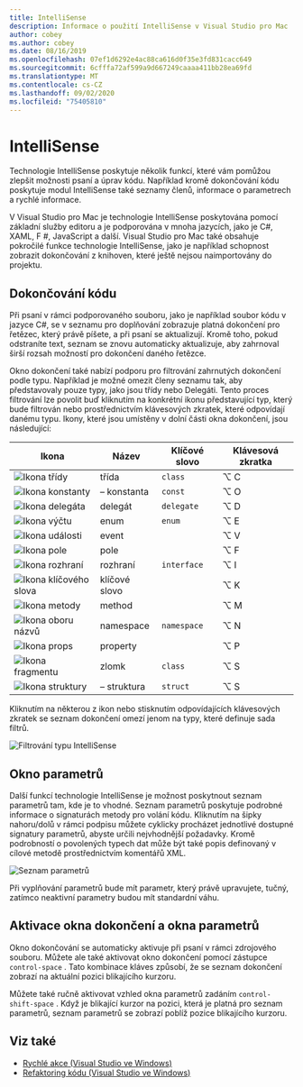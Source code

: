 ```yaml
---
title: IntelliSense
description: Informace o použití IntelliSense v Visual Studio pro Mac
author: cobey
ms.author: cobey
ms.date: 08/16/2019
ms.openlocfilehash: 07ef1d6292e4ac88ca616d0f35e3fd831cacc649
ms.sourcegitcommit: 6cfffa72af599a9d667249caaaa411bb28ea69fd
ms.translationtype: MT
ms.contentlocale: cs-CZ
ms.lasthandoff: 09/02/2020
ms.locfileid: "75405810"
---
```

# <a name="intellisense"></a>IntelliSense

Technologie IntelliSense poskytuje několik funkcí, které vám pomůžou zlepšit možnosti psaní a úprav kódu. Například kromě dokončování kódu poskytuje modul IntelliSense také seznamy členů, informace o parametrech a rychlé informace.

V Visual Studio pro Mac je technologie IntelliSense poskytována pomocí základní služby editoru a je podporována v mnoha jazycích, jako je C#, XAML, F #, JavaScript a další. Visual Studio pro Mac také obsahuje pokročilé funkce technologie IntelliSense, jako je například schopnost zobrazit dokončování z knihoven, které ještě nejsou naimportovány do projektu.

## <a name="code-completion"></a>Dokončování kódu

Při psaní v rámci podporovaného souboru, jako je například soubor kódu v jazyce C#, se v seznamu pro doplňování zobrazuje platná dokončení pro řetězec, který právě píšete, a při psaní se aktualizují. Kromě toho, pokud odstraníte text, seznam se znovu automaticky aktualizuje, aby zahrnoval širší rozsah možností pro dokončení daného řetězce. 

Okno dokončení také nabízí podporu pro filtrování zahrnutých dokončení podle typu. Například je možné omezit členy seznamu tak, aby představovaly pouze typy, jako jsou třídy nebo Delegáti. Tento proces filtrování lze povolit buď kliknutím na konkrétní ikonu představující typ, který bude filtrován nebo prostřednictvím klávesových zkratek, které odpovídají danému typu. Ikony, které jsou umístěny v dolní části okna dokončení, jsou následující:

| Ikona                         | Název          | Klíčové slovo    | Klávesová zkratka |
| -----------------------------|---------------| -----------|--------|
| ![Ikona třídy](media/classes-icon.png)  | třída         | `class`    |  ⌥ C
| ![Ikona konstanty](media/constant-icon.png) |  – konstanta      | `const`    |  ⌥ O
| ![Ikona delegáta](media/delegate-icon.png) | delegát      | `delegate` |  ⌥ D
| ![Ikona výčtu](media/enums-icon.png)    | enum          | `enum`     |  ⌥ E
| ![Ikona události](media/event-icon.png)    | event         |            |  ⌥ V
| ![Ikona pole](media/fields-icon.png)   | pole         |            |  ⌥ F
| ![Ikona rozhraní](media/interface-icon.png)| rozhraní     | `interface`|  ⌥ I
| ![Ikona klíčového slova](media/keyword-icon.png)  | klíčové slovo       |            |  ⌥ K
| ![Ikona metody](media/method-icon.png)   | method        |            |  ⌥ M
| ![Ikona oboru názvů](media/namespace-icon.png)| namespace     | `namespace`|  ⌥ N
| ![Ikona props](media/props-icon.png)    | property      |            |  ⌥ P
| ![Ikona fragmentu](media/snippet-icon.png)  | zlomk       | `class`    |  ⌥ S
| ![Ikona struktury](media/struct-icon.png)   | – struktura     | `struct`   |  ⌥ S

Kliknutím na některou z ikon nebo stisknutím odpovídajících klávesových zkratek se seznam dokončení omezí jenom na typy, které definuje sada filtrů.  

![Filtrování typu IntelliSense](media/intellisense-typefiltering.gif)

## <a name="parameter-window"></a>Okno parametrů

Další funkcí technologie IntelliSense je možnost poskytnout seznam parametrů tam, kde je to vhodné. Seznam parametrů poskytuje podrobné informace o signaturách metody pro volání kódu. Kliknutím na šipky nahoru/dolů v rámci podpisu můžete cyklicky procházet jednotlivé dostupné signatury parametrů, abyste určili nejvhodnější požadavky. Kromě podrobností o povolených typech dat může být také popis definovaný v cílové metodě prostřednictvím komentářů XML.

![Seznam parametrů](media/intellisense-parameter.png)

Při vyplňování parametrů bude mít parametr, který právě upravujete, tučný, zatímco neaktivní parametry budou mít standardní váhu. 


## <a name="triggering-completion-window-and-parameter-window"></a>Aktivace okna dokončení a okna parametrů

Okno dokončování se automaticky aktivuje při psaní v rámci zdrojového souboru. Můžete ale také aktivovat okno dokončení pomocí zástupce `control-space` . Tato kombinace kláves způsobí, že se seznam dokončení zobrazí na aktuální pozici blikajícího kurzoru. 

Můžete také ručně aktivovat vzhled okna parametrů zadáním `control-shift-space` . Když je blikající kurzor na pozici, která je platná pro seznam parametrů, seznam parametrů se zobrazí poblíž pozice blikajícího kurzoru.

## <a name="see-also"></a>Viz také

- [Rychlé akce (Visual Studio ve Windows)](/visualstudio/ide/quick-actions)
- [Refaktoring kódu (Visual Studio ve Windows)](/visualstudio/ide/refactoring-in-visual-studio)
